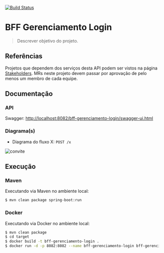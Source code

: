 [![Build Status](https://github.com/davidsbezerra/gerenciamento-login/badges/develop/pipeline.svg)](https://github.com/davidsbezerra/gerenciamento-login/pipelines) 

# BFF Gerenciamento Login

> Descrever objetivo do projeto.

## Referências

Projetos que dependem dos serviços desta API podem ser vistos na página [Stakeholders](https://github.com/davidsbezerra/gerenciamento-login/wikis/Stakeholders).
MRs neste projeto devem passar por aprovação de pelo menos um membro de cada equipe.

## Documentação

### API

Swagger: [http://localhost:8082/bff-gerenciamento-login/swagger-ui.html](http://localhost:8082/bff-gerenciamento-login/swagger-ui.html)

### Diagrama(s)

*  Diagrama do fluxo X: `POST /x`

![convite](Diagramas/post-x.png "Fluxo de X.")

## Execução

### Maven

Executando via Maven no ambiente local:

```sh
$ mvn clean package spring-boot:run
```

### Docker

Executando via Docker no ambiente local:

```sh
$ mvn clean package
$ cd target
$ docker build -t bff-gerenciamento-login .
$ docker run -d -p 8082:8082 --name bff-gerenciamento-login bff-gerenciamento-login
```


